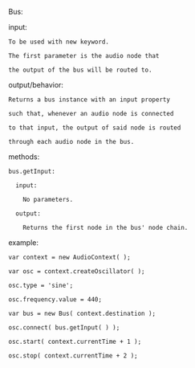 Bus:

  input:

    To be used with new keyword.

    The first parameter is the audio node that

    the output of the bus will be routed to.

  output/behavior:

    Returns a bus instance with an input property

    such that, whenever an audio node is connected

    to that input, the output of said node is routed

    through each audio node in the bus.

  methods:

    bus.getInput:

      input:

        No parameters.

      output:

        Returns the first node in the bus' node chain.

  example:

    var context = new AudioContext( );

    var osc = context.createOscillator( );

    osc.type = 'sine';

    osc.frequency.value = 440;

    var bus = new Bus( context.destination );

    osc.connect( bus.getInput( ) );

    osc.start( context.currentTime + 1 );

    osc.stop( context.currentTime + 2 );


